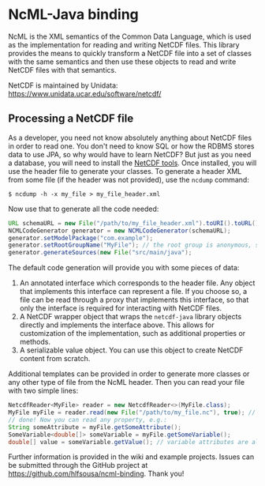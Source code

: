 # NcML-Java binding

NcML is the XML semantics of the Common Data Language, which is used as the implementation for reading and writing NetCDF files. This library provides the means to quickly transform a NetCDF file into a set of classes with the same semantics and then use these objects to read and write NetCDF files with that semantics.

NetCDF is maintained by Unidata: https://www.unidata.ucar.edu/software/netcdf/

## Processing a NetCDF file

As a developer, you need not know absolutely anything about NetCDF files in order to read one. You don't need to know SQL or how the RDBMS stores data to use JPA, so why would have to learn NetCDF? But just as you need a database, you will need to install the [NetCDF tools](https://www.unidata.ucar.edu/downloads/netcdf/). Once installed, you will use the header file to generate your classes. To generate a header XML from some file (if the header was not provided), use the `ncdump` command:

```shell
$ ncdump -h -x my_file > my_file_header.xml
```

Now use that to generate all the code needed:

```java
URL schemaURL = new File("/path/to/my_file_header.xml").toURI().toURL(); // or however you wish
NCMLCodeGenerator generator = new NCMLCodeGenerator(schemaURL);
generator.setModelPackage("com.example");
generator.setRootGroupName("MyFile"); // the root group is anonymous, so give it a name
generator.generateSources(new File("src/main/java");
```

The default code generation will provide you with some pieces of data:

1. An annotated interface which corresponds to the header file. Any object that implements this interface can represent a file. If you choose so, a file can be read through a proxy that implements this interface, so that only the interface is required for interacting with NetCDF files.
2. A NetCDF wrapper object that wraps the `netcdf-java` library objects directly and implements the interface above. This allows for customization of the implementation, such as additional properties or methods.
3. A serializable value object. You can use this object to create NetCDF content from scratch.

Additional templates can be provided in order to generate more classes or any other type of file from the NcML header. Then you can read your file with two simple lines:

```java
NetcdfReader<MyFile> reader = new NetcdfReader<>(MyFile.class);
MyFile myFile = reader.read(new File("/path/to/my_file.nc"), true); // read-only
// done! Now you can read any property, e.g.:
String someAttribute = myFile.getSomeAttribute();
SomeVariable<double[]> someVariable = myFile.getSomeVariable();
double[] value = someVariable.getValue(); // variable attributes are also available
```

Further information is provided in the wiki and example projects. Issues can be submitted through the GitHub project at https://github.com/hlfsousa/ncml-binding. Thank you!
